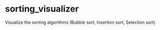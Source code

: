 # sorting_visualizer
Visualize the sorting algorithms (Bubble sort, Insertion sort, Selection sort) 
